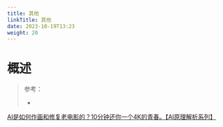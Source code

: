 ```yaml
---
title: 其他
linkTitle: 其他
date: 2023-10-19T13:23
weight: 20
---
```


# 概述

> 参考：
> 
> -


[AI是如何作画和修复老电影的？10分钟还你一个4K的青春。【AI原理解析系列】](https://www.bilibili.com/video/BV1N94y1r7hF)